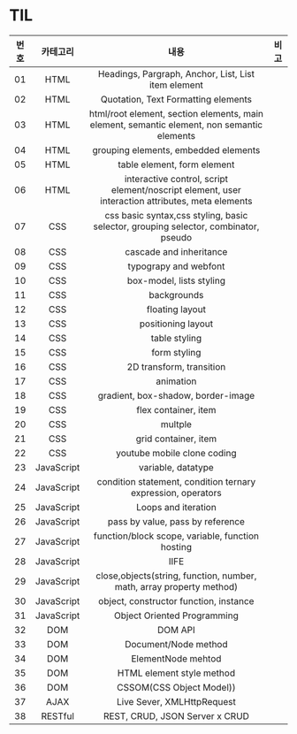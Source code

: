 # TIL

| 번호 |  카테고리  |                                               내용                                               | 비고 |
| :--: | :--------: | :----------------------------------------------------------------------------------------------: | :--: |
|  01  |    HTML    |                       Headings, Pargraph, Anchor, List, List item element                        |      |
|  02  |    HTML    |                               Quotation, Text Formatting elements                                |      |
|  03  |    HTML    |    html/root element, section elements, main element, semantic element, non semantic elements    |      |
|  04  |    HTML    |                               grouping elements, embedded elements                               |      |
|  05  |    HTML    |                                   table element, form element                                    |      |
|  06  |    HTML    | interactive control, script element/noscript element, user interaction attributes, meta elements |      |
|  07  |    CSS     |       css basic syntax,css styling, basic selector, grouping selector, combinator, pseudo        |      |
|  08  |    CSS     |                                     cascade and inheritance                                      |      |
|  09  |    CSS     |                                      typograpy and webfont                                       |      |
|  10  |    CSS     |                                     box-model, lists styling                                     |      |
|  11  |    CSS     |                                           backgrounds                                            |      |
|  12  |    CSS     |                                         floating layout                                          |      |
|  13  |    CSS     |                                        positioning layout                                        |      |
|  14  |    CSS     |                                          table styling                                           |      |
|  15  |    CSS     |                                           form styling                                           |      |
|  16  |    CSS     |                                     2D transform, transition                                     |      |
|  17  |    CSS     |                                            animation                                             |      |
|  18  |    CSS     |                                gradient, box-shadow, border-image                                |      |
|  19  |    CSS     |                                       flex container, item                                       |      |
|  20  |    CSS     |                                             multple                                              |      |
|  21  |    CSS     |                                       grid container, item                                       |      |
|  22  |    CSS     |                                   youtube mobile clone coding                                    |      |
|  23  | JavaScript |                                        variable, datatype                                        |      |
|  24  | JavaScript |                   condition statement, condition ternary expression, operators                   |      |
|  25  | JavaScript |                                       Loops and iteration                                        |      |
|  26  | JavaScript |                                 pass by value, pass by reference                                 |      |
|  27  | JavaScript |                         function/block scope, variable, function hosting                         |      |
|  28  | JavaScript |                                               IIFE                                               |      |
|  29  | JavaScript |               close,objects(string, function, number, math, array property method)               |      |
|  30  | JavaScript |                              object, constructor function, instance                              |      |
|  31  | JavaScript |                                   Object Oriented Programming                                    |      |
|  32  |    DOM     |                                             DOM API                                              |      |
|  33  |    DOM     |                                       Document/Node method                                       |      |
|  34  |    DOM     |                                        ElementNode mehtod                                        |      |
|  35  |    DOM     |                                    HTML element style method                                     |      |
|  36  |    DOM     |                                     CSSOM(CSS Object Model))                                     |      |
|  37  |    AJAX    |                                    Live Sever, XMLHttpRequest                                    |      |
|  38  |  RESTful   |                                  REST, CRUD, JSON Server x CRUD                                  |      |
